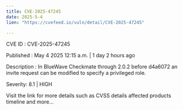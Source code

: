 ```yaml
---
title: CVE-2025-47245
date: 2025-5-4
lien: "https://cvefeed.io/vuln/detail/CVE-2025-47245"

---
```


CVE ID : CVE-2025-47245

Published :  May 4
2025
12:15 a.m. | 1 day
2 hours ago

Description : In BlueWave Checkmate through 2.0.2 before d4a6072
an invite request can be modified to specify a privileged role.

Severity: 8.1 | HIGH

Visit the link for more details
such as CVSS details
affected products
timeline
and more...
